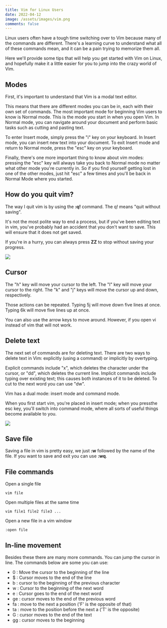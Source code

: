 ```yaml
---
title: Vim for Linux Users
date: 2022-04-12
image: /assets/images/vim.png
comments: false
---
```

Linux users often have a tough time switching over to Vim because many of the commands are different. There's a learning curve to understand what all of these commands mean, and it can be a pain trying to memorize them all.

Here we'll provide some tips that will help you get started with Vim on Linux, and hopefully make it a little easier for you to jump into the crazy world of Vim. 

## Modes

First, it's important to understand that Vim is a modal text editor. 

This means that there are different modes you can be in, each with their own set of commands. The most important mode for beginning Vim users to know is Normal mode. This is the mode you start in when you open Vim. In Normal mode, you can navigate around your document and perform basic tasks such as cutting and pasting text.

To enter Insert mode, simply press the "i" key on your keyboard. In Insert mode, you can insert new text into your document. To exit Insert mode and return to Normal mode, press the "esc" key on your keyboard.

Finally, there's one more important thing to know about vim modes: pressing the "esc" key will always take you back to Normal mode no matter what other mode you're currently in. So if you find yourself getting lost in one of the other modes, just hit "esc" a few times and you'll be back in Normal Mode where you started.

## How do you quit vim?

The way I quit vim is by using the **:q!** command. The q! means "quit without saving".

It's not the most polite way to end a process, but if you've been editing text in vim, you've probably had an accident that you don't want to save. This will ensure that it does not get saved.

If you're in a hurry, you can always press **ZZ** to stop without saving your progress.

<a href="https://asciinema.org/a/0KY9FVtXIn0vwkYWbqsk76zyY" target="_blank"><img src="https://asciinema.org/a/0KY9FVtXIn0vwkYWbqsk76zyY.svg" /></a>

## Cursor

The "h" key will move your cursor to the left. The "l" key will move your cursor to the right. The "k" and "j" keys will move the cursor up and down, respectively.

Those actions can be repeated. Typing 5j will move down five lines at once. Typing 6k will move five lines up at once.

You can also use the arrow keys to move around. However, if you open vi instead of vim that will not work.

## Delete text

The next set of commands are for deleting text. There are two ways to delete text in Vim: explicitly (using a command) or implicitly by overtyping. 

Explicit commands include "x", which deletes the character under the cursor, or "dd", which deletes the current line. Implicit commands include typing over existing text; this causes both instances of it to be deleted. To cut to the next word you can use "dw".

Vim has a dual mode: insert mode and command mode.

When you first start vim, you're placed in insert mode; when you pressthe esc key, you'll switch into command mode, where all sorts of useful things become available to you.

<a href="https://asciinema.org/a/JzsBe4qATDCrZAUeqVKFrKgeH" target="_blank"><img src="https://asciinema.org/a/JzsBe4qATDCrZAUeqVKFrKgeH.svg" /></a>

## Save file

Saving a file in vim is pretty easy, we just **:w** followed by the name of the file. If you want to save and exit you can use **:wq**.
 
## File commands

Open a single file

```
vim file
```

Open multiple files at the same time

```
vim file1 file2 file3 ...
```

Open a new file in a vim window

```
:open file
```

## In-line movement

Besides these there are many more commands. You can jump the cursor in line. The commands below are some you can use:

* 0 : Move the cursor to the beginning of the line
* $ : Cursor moves to the end of the line
* b : cursor to the beginning of the previous character
* w : Cursor to the beginning of the next word
* e : Cursor goes to the end of the next word
* ge : cursor moves to the end of the previous word
* fa : move to the next a position ('F' is the opposite of that)
* ta : move to the position before the next a ('T' is the opposite)
* G : cursor moves to the end of the text
* gg : cursor moves to the beginning

